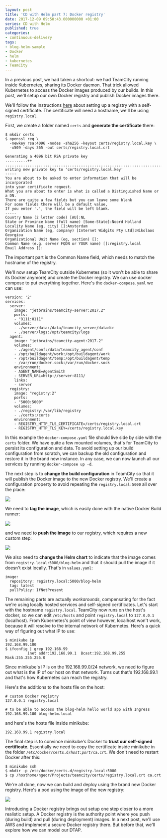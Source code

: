 ```yaml
---
layout: post
title: 'CD with Helm part 7: Docker registry'
date: 2017-12-09 09:50:43.000000000 +01:00
series: CD with Helm
published: true
categories:
- continuous-delivery
tags:
- blog-helm-sample
- Docker
- helm
- kubernetes
- TeamCity
---
```


In a previous post, we had taken a shortcut: we had TeamCity running inside Kubernetes, sharing its Docker daemon. That trick allowed Kubernetes to access the Docker images produced by our builds. In this post, we'll setup our own Docker registry and publish Docker images there.

<!--more-->

We'll follow the instructions <a href="https://docs.docker.com/registry/insecure/#use-self-signed-certificates" target="_blank">here</a> about setting up a registry with a self-signed certificate. The certificate will need a hostname, we'll be using <code>registry.local</code>.

First, we create a folder named <code>certs</code> and <strong>generate the certificate</strong> there:

```
$ mkdir certs
$ openssl req \
  -newkey rsa:4096 -nodes -sha256 -keyout certs/registry.local.key \
  -x509 -days 365 -out certs/registry.local.crt

Generating a 4096 bit RSA private key
..........++
.......................................................................++
writing new private key to 'certs/registry.local.key'
-----
You are about to be asked to enter information that will be incorporated
into your certificate request.
What you are about to enter is what is called a Distinguished Name or a DN.
There are quite a few fields but you can leave some blank
For some fields there will be a default value,
If you enter '.', the field will be left blank.
-----
Country Name (2 letter code) [AU]:NL
State or Province Name (full name) [Some-State]:Noord Holland
Locality Name (eg, city) []:Amsterdam
Organization Name (eg, company) [Internet Widgits Pty Ltd]:Nikolaos Georgiou
Organizational Unit Name (eg, section) []:
Common Name (e.g. server FQDN or YOUR name) []:registry.local
Email Address []:
```

The important part is the Common Name field, which needs to match the hostname of the registry.

We'll now setup TeamCity outside Kubernetes (so it won't be able to share its Docker anymore) and create the Docker registry. We can use docker compose to put everything together. Here's the <code>docker-compose.yaml</code> we can use:

```
version: '2'
services:
  server:
    image: "jetbrains/teamcity-server:2017.2"
    ports:
    - "8111:8111"
    volumes:
    - ./server/data:/data/teamcity_server/datadir
    - ./server/logs:/opt/teamcity/logs
  agent:
    image: "jetbrains/teamcity-agent:2017.2"
    volumes:
    - ./agent/conf:/data/teamcity_agent/conf
    - /opt/buildagent/work:/opt/buildagent/work
    - /opt/buildagent/temp:/opt/buildagent/temp
    - /var/run/docker.sock:/var/run/docker.sock
    environment:
    - AGENT_NAME=AgentSmith
    - SERVER_URL=http://server:8111/
    links:
    - server
  registry:
    image: "registry:2"
    ports:
    - "5000:5000"
    volumes:
    - ./registry:/var/lib/registry
    - ./certs:/certs
    environment:
    - REGISTRY_HTTP_TLS_CERTIFICATE=/certs/registry.local.crt
    - REGISTRY_HTTP_TLS_KEY=/certs/registry.local.key
```

In this example the <code>docker-compose.yaml</code> file should live side by side with the <code>certs</code> folder. We have quite a few mounted volumes, that's for TeamCity to persist its configuration and data. To avoid setting up our build configuration from scratch, we can backup the old configuration and restore it in the brand new instance. In any case, we can now launch all our services by running <code>docker-compose up -d</code>.

The next step is to <strong>change the build configuration</strong> in TeamCity so that it will publish the Docker image to the new Docker registry. We'll create a configuration property to avoid repeating the <code>registry.local:5000</code> all over the place:

<img src="{{ site.baseurl }}/assets/2017/03-param.png" />

We need to <strong>tag the image</strong>, which is easily done with the native Docker Build runner:

<img src="{{ site.baseurl }}/assets/2017/01-tag-image.png" />

and we need to <strong>push the image</strong> to our registry, which requires a new custom step:

<img src="{{ site.baseurl }}/assets/2017/02-push-image.png" />

We also need to <strong>change the Helm chart</strong> to indicate that the image comes from <code>registry.local:5000/blog-helm</code> and that it should pull the image if it doesn't exist locally. That's in <code>values.yaml</code>:

```
image:
  repository: registry.local:5000/blog-helm
  tag: latest
  pullPolicy: IfNotPresent
```

The remaining parts are actually <em>workarounds</em>, compensating for the fact we're using locally hosted services and self-signed certificates. Let's start with the hostname <code>registry.local</code>. TeamCity now runs on the host's docker, so we can edit <code>/etc/hosts</code> and point <code>registry.local</code> to <code>127.0.0.1</code> (localhost). From Kubernetes's point of view however, localhost won't work, because it will resolve to the internal network of Kubernetes. Here's a quick way of figuring out what IP to use:

```
$ minikube ip
192.168.99.100
$ ifconfig | grep 192.168.99
          inet addr:192.168.99.1  Bcast:192.168.99.255  Mask:255.255.255.0
```

Since minikube's IP is on the 192.168.99.0/24 network, we need to figure out what is the IP of our host on that network. Turns out that's 192.168.99.1 and that's how Kubernetes can reach the registry.

Here's the additions to the hosts file on the host:

```
# custom Docker registry
127.0.0.1 registry.local

# to be able to access the blog-helm hello world app with Ingress
192.168.99.100 blog-helm.local
```

and here's the hosts file inside minikube:

```
192.168.99.1 registry.local
```

The final step is to convince minikube's Docker to <strong>trust our self-signed certificate</strong>. Essentially we need to copy the certificate inside minikube in the folder <code>/etc/docker/certs.d/<em>host:port</em>/ca.crt</code>. We don't need to restart Docker after this:

```
$ minikube ssh
$ mkdir -p /etc/docker/certs.d/registry.local:5000
$ cp /hosthome/ngeor/Projects/teamcity/certs/registry.local.crt ca.crt
```

We're all done, now we can build and deploy using the brand new Docker registry. Here's a pod using the image of the new registry:

<img src="{{ site.baseurl }}/assets/2017/04-dashboard.png" />

Introducing a Docker registry brings out setup one step closer to a more realistic setup. A Docker registry is the authority point where you push (during build) and pull (during deployment) images. In a next post, we'll use AWS and implement a secure Docker registry there. But before that, we'll explore how we can model our DTAP.
